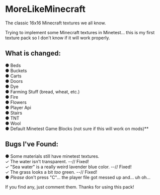 # MoreLikeMinecraft
The classic 16x16 Minecraft textures we all know.

Trying to implement some Minecraft textures in Minetest... this is my first texture pack so I don't know if it will work properly.

**What is changed:**
--
● Beds
<br>
● Buckets
<br>
● Carts
<br>
● Doors
<br>
● Dye
<br>
● Farming Stuff (bread, wheat, etc.)
<br>
● Fire
<br>
● Flowers
<br>
● Player Api
<br>
● Stairs
<br>
● TNT
<br>
● Wool
<br>
● Default Minetest Game Blocks (not sure if this will work on mods)**

**Bugs I've Found:**
--
● Some materials still have minetest textures.
<br>
✓ The water isn't transparent. --// Fixed!
<br>
✓ "Sea water" is a really weird lavender blue color. --// Fixed!
<br>
✓ The grass looks a bit *too* green. --// Fixed!
<br>
● *Please* don't press "C"... the player file got messed up and... uh oh...
<br>

If you find any, just comment them.
Thanks for using this pack!
